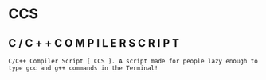 
# CCS
## C / C + +    C O M P I L E R   S C R I P T

```C/C++ Compiler Script [ CCS ]. A script made for people lazy enough to type gcc and g++ commands in the Terminal!```
